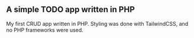 ## A simple TODO app written in PHP

My first CRUD app written in PHP. Styling was done with TailwindCSS, and no PHP frameworks were used.
